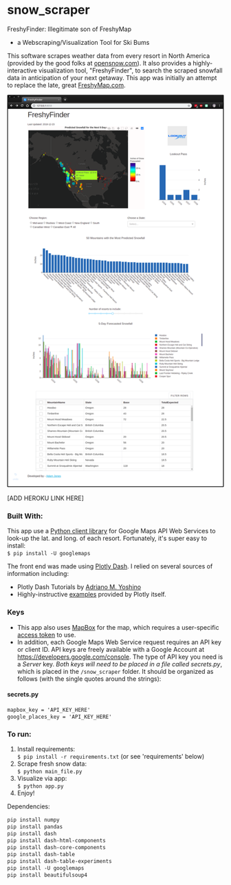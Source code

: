 # snow_scraper
FreshyFinder: Illegitimate son of FreshyMap
- a Webscraping/Visualization Tool for Ski Bums

This software scrapes weather data from every resort in North America (provided by the good folks at [opensnow.com](https://opensnow.com)). It also provides a highly-interactive visualization tool, "FreshyFinder", to search the scraped snowfall data in anticipation of your next getaway. This app was initially an attempt to replace the late, great [FreshyMap.com](https://en.wikipedia.org/wiki/FreshyMap).

![Freshy Finder screenshot](freshy_finder_screenshot.png)

[ADD HEROKU LINK HERE]


### Built With:
This app use a [Python client library](https://github.com/googlemaps/google-maps-services-python) for Google Maps API Web Services to look-up the lat. and long. of each resort. Fortunately, it's super easy to install:  
`$ pip install -U googlemaps`

The front end was made using [Plotly Dash](https://dash.plot.ly/). I relied on several sources of information including:
- Plotly Dash Tutorials by [Adriano M. Yoshino](https://github.com/amyoshino)
- Highly-instructive [examples](https://dash.plot.ly/gallery) provided by Plotly itself.


### Keys
- This app also uses [MapBox](https://www.mapbox.com/) for the map, which requires a user-specific [access token](https://www.mapbox.com/help/how-access-tokens-work/) to use. 
- In addition, each Google Maps Web Service request requires an API key or client ID. API keys are freely available with a Google Account at https://developers.google.com/console. The type of API key you need is a *Server* key.
*Both keys will need to be placed in a file called secrets.py*, which is placed in the `/snow_scraper` folder. It should be organized as follows (with the single quotes around the strings):

#### secrets.py
```
mapbox_key = 'API_KEY_HERE'
google_places_key = 'API_KEY_HERE'
```

### To run:
1. Install requirements:  
`$ pip install -r requirements.txt` (or see 'requirements' below)
1. Scrape fresh snow data:  
`$ python main_file.py`
1. Visualize via app:  
`$ python app.py`
1. Enjoy!

Dependencies:
```
pip install numpy
pip install pandas
pip install dash
pip install dash-html-components
pip install dash-core-components
pip install dash-table
pip install dash-table-experiments
pip install -U googlemaps
pip install beautifulsoup4
```
